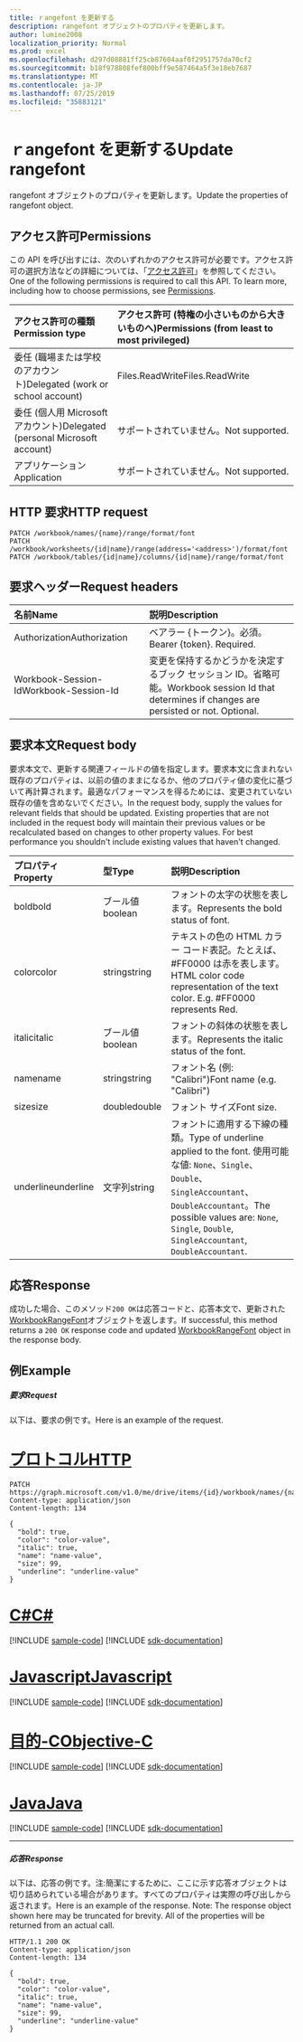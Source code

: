 ```yaml
---
title: ｒangefont を更新する
description: rangefont オブジェクトのプロパティを更新します。
author: lumine2008
localization_priority: Normal
ms.prod: excel
ms.openlocfilehash: d297d08881ff25cb87604aaf0f2951757da70cf2
ms.sourcegitcommit: b18f978808fef800bff9e587464a5f3e18eb7687
ms.translationtype: MT
ms.contentlocale: ja-JP
ms.lasthandoff: 07/25/2019
ms.locfileid: "35883121"
---
```

# <a name="update-rangefont"></a><span data-ttu-id="784e4-103">ｒangefont を更新する</span><span class="sxs-lookup"><span data-stu-id="784e4-103">Update rangefont</span></span>

<span data-ttu-id="784e4-104">rangefont オブジェクトのプロパティを更新します。</span><span class="sxs-lookup"><span data-stu-id="784e4-104">Update the properties of rangefont object.</span></span>
## <a name="permissions"></a><span data-ttu-id="784e4-105">アクセス許可</span><span class="sxs-lookup"><span data-stu-id="784e4-105">Permissions</span></span>
<span data-ttu-id="784e4-p101">この API を呼び出すには、次のいずれかのアクセス許可が必要です。アクセス許可の選択方法などの詳細については、「[アクセス許可](/graph/permissions-reference)」を参照してください。</span><span class="sxs-lookup"><span data-stu-id="784e4-p101">One of the following permissions is required to call this API. To learn more, including how to choose permissions, see [Permissions](/graph/permissions-reference).</span></span>

|<span data-ttu-id="784e4-108">アクセス許可の種類</span><span class="sxs-lookup"><span data-stu-id="784e4-108">Permission type</span></span>      | <span data-ttu-id="784e4-109">アクセス許可 (特権の小さいものから大きいものへ)</span><span class="sxs-lookup"><span data-stu-id="784e4-109">Permissions (from least to most privileged)</span></span>              |
|:--------------------|:---------------------------------------------------------|
|<span data-ttu-id="784e4-110">委任 (職場または学校のアカウント)</span><span class="sxs-lookup"><span data-stu-id="784e4-110">Delegated (work or school account)</span></span> | <span data-ttu-id="784e4-111">Files.ReadWrite</span><span class="sxs-lookup"><span data-stu-id="784e4-111">Files.ReadWrite</span></span>    |
|<span data-ttu-id="784e4-112">委任 (個人用 Microsoft アカウント)</span><span class="sxs-lookup"><span data-stu-id="784e4-112">Delegated (personal Microsoft account)</span></span> | <span data-ttu-id="784e4-113">サポートされていません。</span><span class="sxs-lookup"><span data-stu-id="784e4-113">Not supported.</span></span>    |
|<span data-ttu-id="784e4-114">アプリケーション</span><span class="sxs-lookup"><span data-stu-id="784e4-114">Application</span></span> | <span data-ttu-id="784e4-115">サポートされていません。</span><span class="sxs-lookup"><span data-stu-id="784e4-115">Not supported.</span></span> |

## <a name="http-request"></a><span data-ttu-id="784e4-116">HTTP 要求</span><span class="sxs-lookup"><span data-stu-id="784e4-116">HTTP request</span></span>
<!-- { "blockType": "ignored" } -->
```http
PATCH /workbook/names/{name}/range/format/font
PATCH /workbook/worksheets/{id|name}/range(address='<address>')/format/font
PATCH /workbook/tables/{id|name}/columns/{id|name}/range/format/font
```
## <a name="request-headers"></a><span data-ttu-id="784e4-117">要求ヘッダー</span><span class="sxs-lookup"><span data-stu-id="784e4-117">Request headers</span></span>
| <span data-ttu-id="784e4-118">名前</span><span class="sxs-lookup"><span data-stu-id="784e4-118">Name</span></span>       | <span data-ttu-id="784e4-119">説明</span><span class="sxs-lookup"><span data-stu-id="784e4-119">Description</span></span>|
|:-----------|:-----------|
| <span data-ttu-id="784e4-120">Authorization</span><span class="sxs-lookup"><span data-stu-id="784e4-120">Authorization</span></span>  | <span data-ttu-id="784e4-p102">ベアラー {トークン}。必須。</span><span class="sxs-lookup"><span data-stu-id="784e4-p102">Bearer {token}. Required.</span></span> |
| <span data-ttu-id="784e4-123">Workbook-Session-Id</span><span class="sxs-lookup"><span data-stu-id="784e4-123">Workbook-Session-Id</span></span>  | <span data-ttu-id="784e4-p103">変更を保持するかどうかを決定するブック セッション ID。省略可能。</span><span class="sxs-lookup"><span data-stu-id="784e4-p103">Workbook session Id that determines if changes are persisted or not. Optional.</span></span>|

## <a name="request-body"></a><span data-ttu-id="784e4-126">要求本文</span><span class="sxs-lookup"><span data-stu-id="784e4-126">Request body</span></span>
<span data-ttu-id="784e4-p104">要求本文で、更新する関連フィールドの値を指定します。要求本文に含まれない既存のプロパティは、以前の値のままになるか、他のプロパティ値の変化に基づいて再計算されます。最適なパフォーマンスを得るためには、変更されていない既存の値を含めないでください。</span><span class="sxs-lookup"><span data-stu-id="784e4-p104">In the request body, supply the values for relevant fields that should be updated. Existing properties that are not included in the request body will maintain their previous values or be recalculated based on changes to other property values. For best performance you shouldn't include existing values that haven't changed.</span></span>

| <span data-ttu-id="784e4-130">プロパティ</span><span class="sxs-lookup"><span data-stu-id="784e4-130">Property</span></span>     | <span data-ttu-id="784e4-131">型</span><span class="sxs-lookup"><span data-stu-id="784e4-131">Type</span></span>   |<span data-ttu-id="784e4-132">説明</span><span class="sxs-lookup"><span data-stu-id="784e4-132">Description</span></span>|
|:---------------|:--------|:----------|
|<span data-ttu-id="784e4-133">bold</span><span class="sxs-lookup"><span data-stu-id="784e4-133">bold</span></span>|<span data-ttu-id="784e4-134">ブール値</span><span class="sxs-lookup"><span data-stu-id="784e4-134">boolean</span></span>|<span data-ttu-id="784e4-135">フォントの太字の状態を表します。</span><span class="sxs-lookup"><span data-stu-id="784e4-135">Represents the bold status of font.</span></span>|
|<span data-ttu-id="784e4-136">color</span><span class="sxs-lookup"><span data-stu-id="784e4-136">color</span></span>|<span data-ttu-id="784e4-137">string</span><span class="sxs-lookup"><span data-stu-id="784e4-137">string</span></span>|<span data-ttu-id="784e4-p105">テキストの色の HTML カラー コード表記。たとえば、#FF0000 は赤を表します。</span><span class="sxs-lookup"><span data-stu-id="784e4-p105">HTML color code representation of the text color. E.g. #FF0000 represents Red.</span></span>|
|<span data-ttu-id="784e4-141">italic</span><span class="sxs-lookup"><span data-stu-id="784e4-141">italic</span></span>|<span data-ttu-id="784e4-142">ブール値</span><span class="sxs-lookup"><span data-stu-id="784e4-142">boolean</span></span>|<span data-ttu-id="784e4-143">フォントの斜体の状態を表します。</span><span class="sxs-lookup"><span data-stu-id="784e4-143">Represents the italic status of the font.</span></span>|
|<span data-ttu-id="784e4-144">name</span><span class="sxs-lookup"><span data-stu-id="784e4-144">name</span></span>|<span data-ttu-id="784e4-145">string</span><span class="sxs-lookup"><span data-stu-id="784e4-145">string</span></span>|<span data-ttu-id="784e4-146">フォント名 (例: "Calibri")</span><span class="sxs-lookup"><span data-stu-id="784e4-146">Font name (e.g. "Calibri")</span></span>|
|<span data-ttu-id="784e4-147">size</span><span class="sxs-lookup"><span data-stu-id="784e4-147">size</span></span>|<span data-ttu-id="784e4-148">double</span><span class="sxs-lookup"><span data-stu-id="784e4-148">double</span></span>|<span data-ttu-id="784e4-149">フォント サイズ</span><span class="sxs-lookup"><span data-stu-id="784e4-149">Font size.</span></span>|
|<span data-ttu-id="784e4-150">underline</span><span class="sxs-lookup"><span data-stu-id="784e4-150">underline</span></span>|<span data-ttu-id="784e4-151">文字列</span><span class="sxs-lookup"><span data-stu-id="784e4-151">string</span></span>|<span data-ttu-id="784e4-152">フォントに適用する下線の種類。</span><span class="sxs-lookup"><span data-stu-id="784e4-152">Type of underline applied to the font.</span></span> <span data-ttu-id="784e4-153">使用可能な値: `None`、`Single`、`Double`、`SingleAccountant`、`DoubleAccountant`。</span><span class="sxs-lookup"><span data-stu-id="784e4-153">The possible values are: `None`, `Single`, `Double`, `SingleAccountant`, `DoubleAccountant`.</span></span>|

## <a name="response"></a><span data-ttu-id="784e4-154">応答</span><span class="sxs-lookup"><span data-stu-id="784e4-154">Response</span></span>

<span data-ttu-id="784e4-155">成功した場合、このメソッド`200 OK`は応答コードと、応答本文で、更新された[WorkbookRangeFont](../resources/rangefont.md)オブジェクトを返します。</span><span class="sxs-lookup"><span data-stu-id="784e4-155">If successful, this method returns a `200 OK` response code and updated [WorkbookRangeFont](../resources/rangefont.md) object in the response body.</span></span>
## <a name="example"></a><span data-ttu-id="784e4-156">例</span><span class="sxs-lookup"><span data-stu-id="784e4-156">Example</span></span>
##### <a name="request"></a><span data-ttu-id="784e4-157">要求</span><span class="sxs-lookup"><span data-stu-id="784e4-157">Request</span></span>
<span data-ttu-id="784e4-158">以下は、要求の例です。</span><span class="sxs-lookup"><span data-stu-id="784e4-158">Here is an example of the request.</span></span>

# <a name="httptabhttp"></a>[<span data-ttu-id="784e4-159">プロトコル</span><span class="sxs-lookup"><span data-stu-id="784e4-159">HTTP</span></span>](#tab/http)
<!-- {
  "blockType": "request",
  "name": "update_rangefont"
}-->
```http
PATCH https://graph.microsoft.com/v1.0/me/drive/items/{id}/workbook/names/{name}/range/format/font
Content-type: application/json
Content-length: 134

{
  "bold": true,
  "color": "color-value",
  "italic": true,
  "name": "name-value",
  "size": 99,
  "underline": "underline-value"
}
```
# <a name="ctabcsharp"></a>[<span data-ttu-id="784e4-160">C#</span><span class="sxs-lookup"><span data-stu-id="784e4-160">C#</span></span>](#tab/csharp)
[!INCLUDE [sample-code](../includes/snippets/csharp/update-rangefont-csharp-snippets.md)]
[!INCLUDE [sdk-documentation](../includes/snippets/snippets-sdk-documentation-link.md)]

# <a name="javascripttabjavascript"></a>[<span data-ttu-id="784e4-161">Javascript</span><span class="sxs-lookup"><span data-stu-id="784e4-161">Javascript</span></span>](#tab/javascript)
[!INCLUDE [sample-code](../includes/snippets/javascript/update-rangefont-javascript-snippets.md)]
[!INCLUDE [sdk-documentation](../includes/snippets/snippets-sdk-documentation-link.md)]

# <a name="objective-ctabobjc"></a>[<span data-ttu-id="784e4-162">目的-C</span><span class="sxs-lookup"><span data-stu-id="784e4-162">Objective-C</span></span>](#tab/objc)
[!INCLUDE [sample-code](../includes/snippets/objc/update-rangefont-objc-snippets.md)]
[!INCLUDE [sdk-documentation](../includes/snippets/snippets-sdk-documentation-link.md)]

# <a name="javatabjava"></a>[<span data-ttu-id="784e4-163">Java</span><span class="sxs-lookup"><span data-stu-id="784e4-163">Java</span></span>](#tab/java)
[!INCLUDE [sample-code](../includes/snippets/java/update-rangefont-java-snippets.md)]
[!INCLUDE [sdk-documentation](../includes/snippets/snippets-sdk-documentation-link.md)]

---

##### <a name="response"></a><span data-ttu-id="784e4-164">応答</span><span class="sxs-lookup"><span data-stu-id="784e4-164">Response</span></span>
<span data-ttu-id="784e4-p107">以下は、応答の例です。注:簡潔にするために、ここに示す応答オブジェクトは切り詰められている場合があります。すべてのプロパティは実際の呼び出しから返されます。</span><span class="sxs-lookup"><span data-stu-id="784e4-p107">Here is an example of the response. Note: The response object shown here may be truncated for brevity. All of the properties will be returned from an actual call.</span></span>
<!-- {
  "blockType": "response",
  "truncated": true,
  "@odata.type": "microsoft.graph.workbookRangeFont"
} -->
```http
HTTP/1.1 200 OK
Content-type: application/json
Content-length: 134

{
  "bold": true,
  "color": "color-value",
  "italic": true,
  "name": "name-value",
  "size": 99,
  "underline": "underline-value"
}
```

<!-- uuid: 8fcb5dbc-d5aa-4681-8e31-b001d5168d79
2015-10-25 14:57:30 UTC -->
<!-- {
  "type": "#page.annotation",
  "description": "Update rangefont",
  "keywords": "",
  "section": "documentation",
  "tocPath": "",
  "suppressions": [
  ]
}-->
